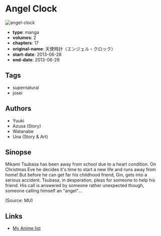 # Angel Clock

![angel-clock](https://cdn.myanimelist.net/images/manga/2/119427.jpg)

-   **type**: manga
-   **volumes**: 2
-   **chapters**: 17
-   **original-name**: 天使時計〈エンジェル・クロック〉
-   **start-date**: 2013-06-28
-   **end-date**: 2013-06-28

## Tags

-   supernatural
-   josei

## Authors

-   Yuuki
-   Azusa (Story)
-   Watanabe
-   Una (Story & Art)

## Sinopse

Mikami Tsubasa has been away from school due to a heart condition. On Christmas Eve he decides it's time to start a new life and runs away from home! But before he can get far his childhood friend, Gin, gets into a serious accident. Tsubasa, in desperation, pleas for someone to help his friend. His call is answered by someone rather unexpected though, someone calling himself an "angel"...

(Source: MU)

## Links

-   [My Anime list](https://myanimelist.net/manga/55231/Angel_Clock)
